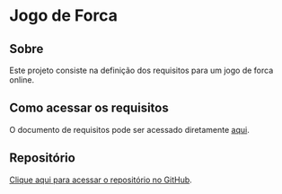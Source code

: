 # Jogo de Forca 

## Sobre
Este projeto consiste na definição dos requisitos para um jogo de forca online.

## Como acessar os requisitos
O documento de requisitos pode ser acessado diretamente [aqui](./requisitos_forca.md).

## Repositório
[Clique aqui para acessar o repositório no GitHub](https://github.com/NicolasRamonm/ponderada-requisitos).
